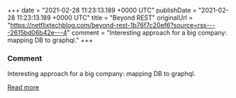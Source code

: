 
+++
date = "2021-02-28 11:23:13.189 +0000 UTC"
publishDate = "2021-02-28 11:23:13.189 +0000 UTC"
title = "Beyond REST"
originalUrl = "https://netflixtechblog.com/beyond-rest-1b76f7c20ef6?source=rss----2615bd06b42e---4"
comment = "Interesting approach for a big company: mapping DB to graphql."
+++

### Comment

Interesting approach for a big company: mapping DB to graphql.

[Read more](https://netflixtechblog.com/beyond-rest-1b76f7c20ef6?source=rss----2615bd06b42e---4)
